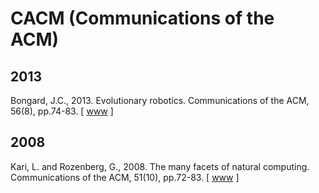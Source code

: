 # CACM (Communications of the ACM)

## 2013

Bongard, J.C., 2013. Evolutionary robotics. Communications of the ACM, 56(8), pp.74-83. [ [www](https://dl.acm.org/doi/abs/10.1145/2493883) ]

## 2008

Kari, L. and Rozenberg, G., 2008. The many facets of natural computing. Communications of the ACM, 51(10), pp.72-83. [ [www](https://dl.acm.org/doi/fullHtml/10.1145/1400181.1400200) ]
